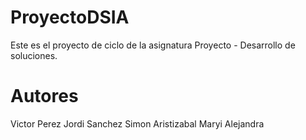 # ProyectoDSIA

Este es el proyecto de ciclo de la asignatura Proyecto - Desarrollo de soluciones. 

# Autores
Victor Perez
Jordi Sanchez
Simon Aristizabal
Maryi Alejandra